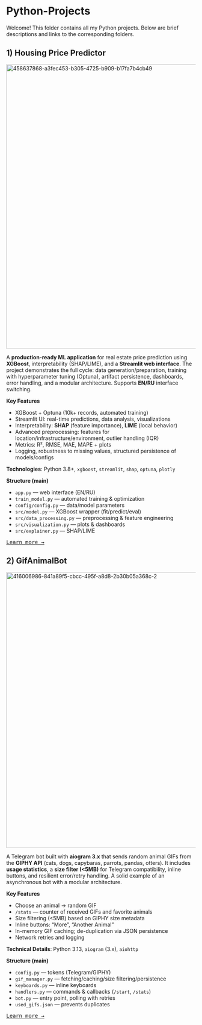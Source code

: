 # Python-Projects
Welcome! This folder contains all my Python projects. Below are brief descriptions and links to the corresponding folders.

## 1) Housing Price Predictor
<img width="1429" height="756" alt="458637868-a3fec453-b305-4725-b909-b17fa7b4cb49" src="https://github.com/user-attachments/assets/208b95c9-d474-464f-85c5-917208679b92" />

A **production-ready ML application** for real estate price prediction using **XGBoost**, interpretability (SHAP/LIME), and a **Streamlit web interface**. The project demonstrates the full cycle: data generation/preparation, training with hyperparameter tuning (Optuna), artifact persistence, dashboards, error handling, and a modular architecture. Supports **EN/RU** interface switching.

**Key Features**
- XGBoost + Optuna (10k+ records, automated training)
- Streamlit UI: real-time predictions, data analysis, visualizations
- Interpretability: **SHAP** (feature importance), **LIME** (local behavior)
- Advanced preprocessing: features for location/infrastructure/environment, outlier handling (IQR)
- Metrics: R², RMSE, MAE, MAPE + plots
- Logging, robustness to missing values, structured persistence of models/configs

**Technologies**: Python 3.8+, `xgboost`, `streamlit`, `shap`, `optuna`, `plotly`

**Structure (main)**
- `app.py` — web interface (EN/RU)
- `train_model.py` — automated training & optimization
- `config/config.py` — data/model parameters
- `src/model.py` — XGBoost wrapper (fit/predict/eval)
- `src/data_processing.py` — preprocessing & feature engineering
- `src/visualization.py` — plots & dashboards
- `src/explainer.py` — SHAP/LIME

<a href="https://github.com/NicolasPetrov/Housing-Price-Predictor"><kbd>Learn more →</kbd></a>

## 2) GifAnimalBot
<img width="716" height="733" alt="416006986-841a89f5-cbcc-495f-a8d8-2b30b05a368c-2" src="https://github.com/user-attachments/assets/90650fc2-8721-41b7-bd08-fccb5480cac0" />

A Telegram bot built with **aiogram 3.x** that sends random animal GIFs from the **GIPHY API** (cats, dogs, capybaras, parrots, pandas, otters). It includes **usage statistics**, a **size filter (<5MB)** for Telegram compatibility, inline buttons, and resilient error/retry handling. A solid example of an asynchronous bot with a modular architecture.

**Key Features**
- Choose an animal → random GIF
- `/stats` — counter of received GIFs and favorite animals
- Size filtering (<5MB) based on GIPHY size metadata
- Inline buttons: “More”, “Another Animal”
- In-memory GIF caching; de-duplication via JSON persistence
- Network retries and logging

**Technical Details**: Python 3.13, `aiogram` (3.x), `aiohttp`

**Structure (main)**
- `config.py` — tokens (Telegram/GIPHY)
- `gif_manager.py` — fetching/caching/size filtering/persistence
- `keyboards.py` — inline keyboards
- `handlers.py` — commands & callbacks (`/start`, `/stats`)
- `bot.py` — entry point, polling with retries
- `used_gifs.json` — prevents duplicates

<a href="https://github.com/NicolasPetrov/GifAnimalBot"><kbd>Learn more →</kbd></a>



